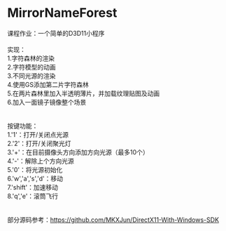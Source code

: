 # MirrorNameForest
课程作业：一个简单的D3D11小程序
<br>
<br>
实现：<br>
1.字符森林的渲染<br>
2.字符模型的动画<br>
3.不同光源的渲染<br>
4.使用GS添加第二片字符森林<br>
5.在两片森林里加入半透明薄片，并加载纹理贴图及动画<br>
6.加入一面镜子镜像整个场景<br>
<br>
<br>
按键功能：<br>
1.'1'：打开/关闭点光源<br>
2.'2'：打开/关闭聚光灯<br>
3.'+'：在目前摄像头方向添加方向光源（最多10个）<br>
4.'-'：解除上个方向光源<br>
5.'0'：将光源初始化<br>
6.'w','a','s','d'：移动<br>
7.'shift'：加速移动<br>
8.'q','e'：滚筒飞行<br>
<br>
<br>
部分源码参考：https://github.com/MKXJun/DirectX11-With-Windows-SDK
